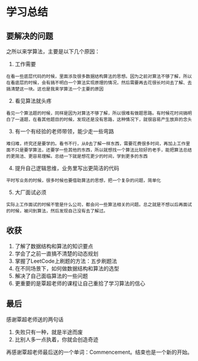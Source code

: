 # 学习总结

## 要解决的问题
之所以来学算法，主要是以下几个原因：
1. 工作需要
```
在看一些底层代码的时候，里面涉及很多数据结构算法的思想。因为之前对算法不够了解，所以在看底层的时候，会有搞不明白一个算法实现原理的情况，然后需要再去花很长时间去了解、去搞清楚这一块。这也是我来学算法一个主要的原因
```
2. 看见算法就头疼
```
看见一个算法题的时候，同样是因为对算法不够了解，所以很难有做题思路。有时候花时间搞明白了一道题，在看其他题目的时候，发现还是没有思路，这种情况下，就很容易产生放弃的念头
```
3. 有一个有经验的老师带领，能少走一些弯路
```
难归难，终究还是要学的。看书不行，从0去了解一样东西，需要花费很多时间，再加上工作里面不只是要学算法，还要学一些其他的东西，所以就想找一个算法比较好的老手，能把算法总结的更简洁、更容易理解。总结一下就是想花更少的时间，学到更多的东西
```
4. 提升自己逻辑思维，业务里写出更简洁的代码
```
平时写业务的时候，很多时候也要借助算法的思想，把一个复杂的问题，简单化
```
5. 大厂面试必须
```
实际上工作面试的时候不管是什么公司，都会问一些算法相关的问题。总之就是不想以后再面试的时候，被问到算法，然后发现自己没有去了解过。
```

## 收获
1. 了解了数据结构和算法的知识要点
2. 学会了之前一直搞不清楚的动态规划
3. 掌握了LeetCode上刷题的方法：五步刷题法
4. 在不同场景下，如何做数据结构和算法的选型
5. 解决了自己面临算法的一些问题
6. 更重要的是覃超老师的课程让自己重拾了学习算法的信心

## 最后
感谢覃超老师送的两句话
1. 失败只有一种，就是半途而废
2. 比别人多一点执着，你就会创造奇迹

再感谢覃超老师最后送的一个单词：Commencement。结束也是一个新的开始。